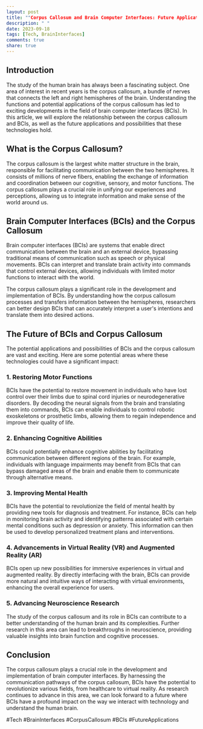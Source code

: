 ```yaml
---
layout: post
title: ""Corpus Callosum and Brain Computer Interfaces: Future Applications and Possibilities""
description: " "
date: 2023-09-18
tags: [Tech, BrainInterfaces]
comments: true
share: true
---
```


## Introduction

The study of the human brain has always been a fascinating subject. One area of interest in recent years is the corpus callosum, a bundle of nerves that connects the left and right hemispheres of the brain. Understanding the functions and potential applications of the corpus callosum has led to exciting developments in the field of brain computer interfaces (BCIs). In this article, we will explore the relationship between the corpus callosum and BCIs, as well as the future applications and possibilities that these technologies hold.

## What is the Corpus Callosum?

The corpus callosum is the largest white matter structure in the brain, responsible for facilitating communication between the two hemispheres. It consists of millions of nerve fibers, enabling the exchange of information and coordination between our cognitive, sensory, and motor functions. The corpus callosum plays a crucial role in unifying our experiences and perceptions, allowing us to integrate information and make sense of the world around us.

## Brain Computer Interfaces (BCIs) and the Corpus Callosum

Brain computer interfaces (BCIs) are systems that enable direct communication between the brain and an external device, bypassing traditional means of communication such as speech or physical movements. BCIs can interpret and translate brain activity into commands that control external devices, allowing individuals with limited motor functions to interact with the world.

The corpus callosum plays a significant role in the development and implementation of BCIs. By understanding how the corpus callosum processes and transfers information between the hemispheres, researchers can better design BCIs that can accurately interpret a user's intentions and translate them into desired actions.

## The Future of BCIs and Corpus Callosum

The potential applications and possibilities of BCIs and the corpus callosum are vast and exciting. Here are some potential areas where these technologies could have a significant impact:

### 1. Restoring Motor Functions

BCIs have the potential to restore movement in individuals who have lost control over their limbs due to spinal cord injuries or neurodegenerative disorders. By decoding the neural signals from the brain and translating them into commands, BCIs can enable individuals to control robotic exoskeletons or prosthetic limbs, allowing them to regain independence and improve their quality of life.

### 2. Enhancing Cognitive Abilities

BCIs could potentially enhance cognitive abilities by facilitating communication between different regions of the brain. For example, individuals with language impairments may benefit from BCIs that can bypass damaged areas of the brain and enable them to communicate through alternative means.

### 3. Improving Mental Health

BCIs have the potential to revolutionize the field of mental health by providing new tools for diagnosis and treatment. For instance, BCIs can help in monitoring brain activity and identifying patterns associated with certain mental conditions such as depression or anxiety. This information can then be used to develop personalized treatment plans and interventions.

### 4. Advancements in Virtual Reality (VR) and Augmented Reality (AR)

BCIs open up new possibilities for immersive experiences in virtual and augmented reality. By directly interfacing with the brain, BCIs can provide more natural and intuitive ways of interacting with virtual environments, enhancing the overall experience for users.

### 5. Advancing Neuroscience Research

The study of the corpus callosum and its role in BCIs can contribute to a better understanding of the human brain and its complexities. Further research in this area can lead to breakthroughs in neuroscience, providing valuable insights into brain function and cognitive processes.

## Conclusion

The corpus callosum plays a crucial role in the development and implementation of brain computer interfaces. By harnessing the communication pathways of the corpus callosum, BCIs have the potential to revolutionize various fields, from healthcare to virtual reality. As research continues to advance in this area, we can look forward to a future where BCIs have a profound impact on the way we interact with technology and understand the human brain.

#Tech #BrainInterfaces #CorpusCallosum #BCIs #FutureApplications